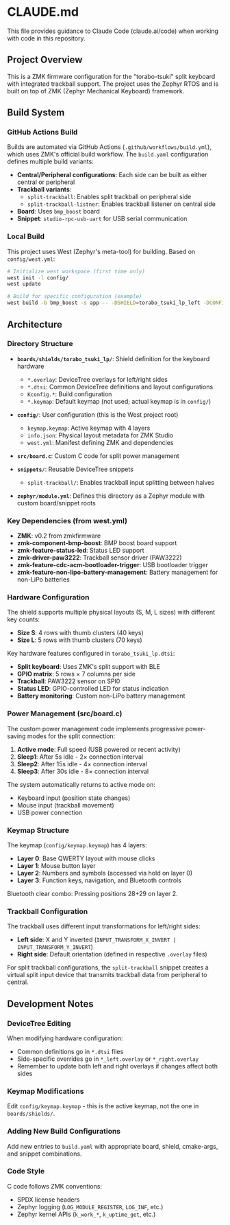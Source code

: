 # CLAUDE.md

This file provides guidance to Claude Code (claude.ai/code) when working with code in this repository.

## Project Overview

This is a ZMK firmware configuration for the "torabo-tsuki" split keyboard with integrated trackball support. The project uses the Zephyr RTOS and is built on top of ZMK (Zephyr Mechanical Keyboard) framework.

## Build System

### GitHub Actions Build
Builds are automated via GitHub Actions (`.github/workflows/build.yml`), which uses ZMK's official build workflow. The `build.yaml` configuration defines multiple build variants:

- **Central/Peripheral configurations**: Each side can be built as either central or peripheral
- **Trackball variants**:
  - `split-trackball`: Enables split trackball on peripheral side
  - `split-trackball-listner`: Enables trackball listener on central side
- **Board**: Uses `bmp_boost` board
- **Snippet**: `studio-rpc-usb-uart` for USB serial communication

### Local Build
This project uses West (Zephyr's meta-tool) for building. Based on `config/west.yml`:

```bash
# Initialize west workspace (first time only)
west init -l config/
west update

# Build for specific configuration (example)
west build -b bmp_boost -s app -- -DSHIELD=torabo_tsuki_lp_left -DCONFIG_ZMK_SPLIT_ROLE_CENTRAL=y
```

## Architecture

### Directory Structure

- **`boards/shields/torabo_tsuki_lp/`**: Shield definition for the keyboard hardware
  - `*.overlay`: DeviceTree overlays for left/right sides
  - `*.dtsi`: Common DeviceTree definitions and layout configurations
  - `Kconfig.*`: Build configuration
  - `*.keymap`: Default keymap (not used; actual keymap is in `config/`)

- **`config/`**: User configuration (this is the West project root)
  - `keymap.keymap`: Active keymap with 4 layers
  - `info.json`: Physical layout metadata for ZMK Studio
  - `west.yml`: Manifest defining ZMK and dependencies

- **`src/board.c`**: Custom C code for split power management

- **`snippets/`**: Reusable DeviceTree snippets
  - `split-trackball/`: Enables trackball input splitting between halves

- **`zephyr/module.yml`**: Defines this directory as a Zephyr module with custom board/snippet roots

### Key Dependencies (from west.yml)

- **ZMK**: v0.2 from zmkfirmware
- **zmk-component-bmp-boost**: BMP boost board support
- **zmk-feature-status-led**: Status LED support
- **zmk-driver-paw3222**: Trackball sensor driver (PAW3222)
- **zmk-feature-cdc-acm-bootloader-trigger**: USB bootloader trigger
- **zmk-feature-non-lipo-battery-management**: Battery management for non-LiPo batteries

### Hardware Configuration

The shield supports multiple physical layouts (S, M, L sizes) with different key counts:
- **Size S**: 4 rows with thumb clusters (40 keys)
- **Size L**: 5 rows with thumb clusters (70 keys)

Key hardware features configured in `torabo_tsuki_lp.dtsi`:
- **Split keyboard**: Uses ZMK's split support with BLE
- **GPIO matrix**: 5 rows × 7 columns per side
- **Trackball**: PAW3222 sensor on SPI0
- **Status LED**: GPIO-controlled LED for status indication
- **Battery monitoring**: Custom non-LiPo battery management

### Power Management (src/board.c)

The custom power management code implements progressive power-saving modes for the split connection:

1. **Active mode**: Full speed (USB powered or recent activity)
2. **Sleep1**: After 5s idle - 2× connection interval
3. **Sleep2**: After 15s idle - 4× connection interval
4. **Sleep3**: After 30s idle - 8× connection interval

The system automatically returns to active mode on:
- Keyboard input (position state changes)
- Mouse input (trackball movement)
- USB power connection

### Keymap Structure

The keymap (`config/keymap.keymap`) has 4 layers:
- **Layer 0**: Base QWERTY layout with mouse clicks
- **Layer 1**: Mouse button layer
- **Layer 2**: Numbers and symbols (accessed via hold on layer 0)
- **Layer 3**: Function keys, navigation, and Bluetooth controls

Bluetooth clear combo: Pressing positions 28+29 on layer 2.

### Trackball Configuration

The trackball uses different input transformations for left/right sides:
- **Left side**: X and Y inverted (`INPUT_TRANSFORM_X_INVERT | INPUT_TRANSFORM_Y_INVERT`)
- **Right side**: Default orientation (defined in respective `.overlay` files)

For split trackball configurations, the `split-trackball` snippet creates a virtual split input device that transmits trackball data from peripheral to central.

## Development Notes

### DeviceTree Editing
When modifying hardware configuration:
- Common definitions go in `*.dtsi` files
- Side-specific overrides go in `*_left.overlay` or `*_right.overlay`
- Remember to update both left and right overlays if changes affect both sides

### Keymap Modifications
Edit `config/keymap.keymap` - this is the active keymap, not the one in `boards/shields/`.

### Adding New Build Configurations
Add new entries to `build.yaml` with appropriate board, shield, cmake-args, and snippet combinations.

### Code Style
C code follows ZMK conventions:
- SPDX license headers
- Zephyr logging (`LOG_MODULE_REGISTER`, `LOG_INF`, etc.)
- Zephyr kernel APIs (`k_work_*`, `k_uptime_get`, etc.)
